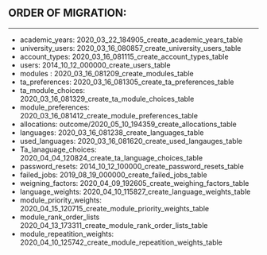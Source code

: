 ## ORDER OF MIGRATION:
---------------------
- academic_years:                       2020_03_22_184905_create_academic_years_table
- university_users:                     2020_03_16_080857_create_university_users_table
- account_types:                        2020_03_16_081115_create_account_types_table
- users:                                2014_10_12_000000_create_users_table
- modules :                             2020_03_16_081209_create_modules_table
- ta_preferences:                       2020_03_16_081305_create_ta_preferences_table
- ta_module_choices:                    2020_03_16_081329_create_ta_module_choices_table
- module_preferences:                   2020_03_16_081412_create_module_preferences_table
- allocations:                          outcome/2020_05_10_194359_create_allocations_table
- languages:                            2020_03_16_081238_create_languages_table
- used_languages:                       2020_03_16_081620_create_used_langauges_table
- Ta_lanaguage_choices:                 2020_04_04_120824_create_ta_language_choices_table
- password_resets:                      2014_10_12_100000_create_password_resets_table
- failed_jobs:                          2019_08_19_000000_create_failed_jobs_table
- weigning_factors:                     2020_04_09_192605_create_weighing_factors_table
- language_weights:                     2020_04_10_115827_create_language_weights_table
- module_priority_weights:              2020_04_15_120715_create_module_priority_weights_table
- module_rank_order_lists               2020_04_13_173311_create_module_rank_order_lists_table
- module_repeatition_weights:           2020_04_10_125742_create_module_repeatition_weights_table
